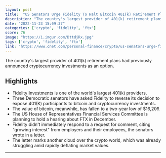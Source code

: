 ```yaml
---
layout: post
title:  "US Senators Urge Fidelity To Halt Bitcoin 401(k) Retirement Plans"
description: "The country's largest provider of 401(k) retirement plans had previously announced cryptocurrency investments as an option."
date: "2022-11-23 15:09:37"
categories: ['crypto', 'fidelity', 'ftx']
score: 76
image: "https://i.imgur.com/DttdjRx.jpg"
tags: ['crypto', 'fidelity', 'ftx']
link: "https://www.cnet.com/personal-finance/crypto/us-senators-urge-fidelity-to-halt-bitcoin-401k-retirement-plans/#ftag=CAD590a51e"
---
```


The country's largest provider of 401(k) retirement plans had previously announced cryptocurrency investments as an option.

## Highlights

- Fidelity Investments is one of the world's largest 401(k) providers.
- Three Democratic senators have asked Fidelity to reverse its decision to expose 401(K) participants to bitcoin and cryptocurrency investments.
- The value of bitcoin, meanwhile, has fallen to a two-year low of $16,209.
- The US House of Representatives Financial Services Committee is planning to hold a hearing about FTX in December.
- Fidelity didn't immediately respond to a request for comment, citing "growing interest" from employers and their employees, the senators wrote in a letter.
- The letter marks another cloud over the crypto world, which was already struggling amid rapidly deflating market values.

---
